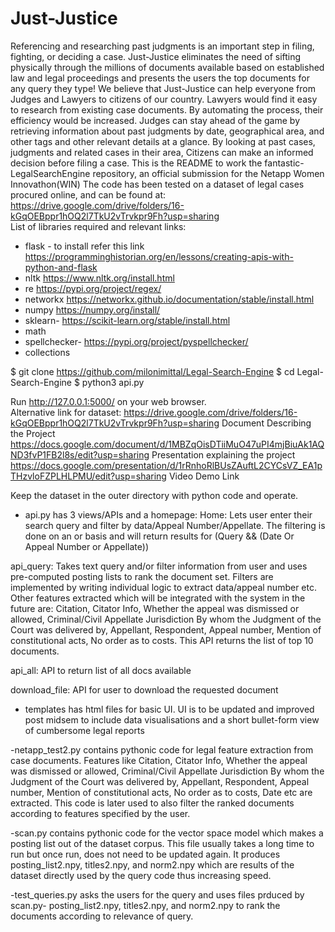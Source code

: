 # Just-Justice
Referencing and researching past judgments is an important step in filing, fighting, or deciding a case. Just-Justice eliminates the need of sifting physically through the millions of documents available based on established law and legal proceedings and presents the users the top documents for any query they type! We believe that  Just-Justice can help everyone from Judges and Lawyers to citizens of our country. Lawyers would find it easy to research from existing case documents. By automating the process, their efficiency would be increased. Judges can stay ahead of the game by retrieving information about past judgments by date, geographical area, and other tags and other relevant details at a glance. By looking at past cases, judgments and related cases in their area, Citizens can make an informed decision before filing a case.
This is the README to work the fantastic-LegalSearchEngine repository, an official submission for the Netapp Women Innovathon(WIN)
The code has been tested on a dataset of legal cases procured online, and can be found at: https://drive.google.com/drive/folders/16-kGqOEBppr1hOQ2l7TkU2vTrvkpr9Fh?usp=sharing
<br>
List of libraries required and relevant links:
- flask - to install refer this link https://programminghistorian.org/en/lessons/creating-apis-with-python-and-flask
- nltk
https://www.nltk.org/install.html
- re
https://pypi.org/project/regex/
- networkx https://networkx.github.io/documentation/stable/install.html
- numpy
https://numpy.org/install/
- sklearn- https://scikit-learn.org/stable/install.html
- math 
- spellchecker- https://pypi.org/project/pyspellchecker/
- collections

$ git clone https://github.com/milonimittal/Legal-Search-Engine
$ cd Legal-Search-Engine
$ python3 api.py

Run http://127.0.0.1:5000/ on your web browser.  
Alternative link for dataset:
https://drive.google.com/drive/folders/16-kGqOEBppr1hOQ2l7TkU2vTrvkpr9Fh?usp=sharing
Document Describing the Project
https://docs.google.com/document/d/1MBZqOisDTiiMuO47uPI4mjBiuAk1AQND3fvP1FB2l8s/edit?usp=sharing
Presentation explaining the project
https://docs.google.com/presentation/d/1rRnhoRlBUsZAuftL2CYCsVZ_EA1pTHzvloFZPLHLPMU/edit?usp=sharing
Video Demo Link


Keep the dataset in the outer directory with python code and operate.

- api.py has 3 views/APIs and a homepage:
Home:           Lets user enter their search query and filter by data/Appeal Number/Appellate. The filtering is done on an or
                basis and will return results for (Query && (Date Or Appeal Number or Appellate))
            
api_query:      Takes text query and/or filter information from user and uses pre-computed posting lists to rank the document set. Filters are 
                implemented by writing individual logic to extract data/appeal number etc. Other features extracted which will be 
                integrated with the system in the future are: Citation, Citator Info, Whether the appeal was dismissed or allowed, Criminal/Civil Appellate Jurisdiction 
                By whom the Judgment of the Court was delivered by, Appellant, Respondent, Appeal number, Mention of constitutional acts, No order as to costs.
                This API returns the list of top 10 documents.

api_all:        API to return list of all docs available

download_file:  API for user to download the requested document


- templates has html files for basic UI. UI is to be updated and improved post midsem to include data visualisations and a short bullet-form view
of cumbersome legal reports

-netapp_test2.py contains pythonic code for legal feature extraction from case documents. Features like Citation, Citator Info, Whether the appeal was dismissed or allowed, Criminal/Civil Appellate Jurisdiction 
            By whom the Judgment of the Court was delivered by, Appellant, Respondent, Appeal number, Mention of constitutional acts, No order as to costs, Date etc are extracted. This code is later used to also filter
            the ranked documents according to features specified by the user.

-scan.py contains pythonic code for the vector space model which makes a posting list out of the dataset corpus. This file usually takes a long time to run but once run, does not need to be updated again.
It produces posting_list2.npy, titles2.npy, and norm2.npy which are results of the dataset directly used by the query code thus increasing speed.

-test_queries.py asks the users for the query and uses files prduced by scan.py- posting_list2.npy, titles2.npy, and norm2.npy to rank the documents according to relevance of query.

